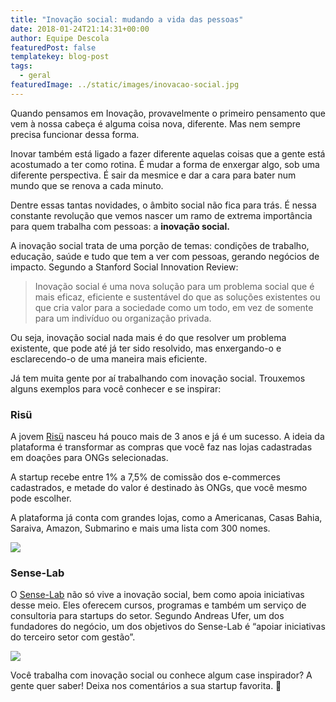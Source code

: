 ```yaml
---
title: "Inovação social: mudando a vida das pessoas"
date: 2018-01-24T21:14:31+00:00
author: Equipe Descola
featuredPost: false
templatekey: blog-post
tags:
  - geral
featuredImage: ../static/images/inovacao-social.jpg
---
```

Quando pensamos em Inovação, provavelmente o primeiro pensamento que vem à nossa cabeça é alguma coisa nova, diferente. Mas nem sempre precisa funcionar dessa forma.

Inovar também está ligado a fazer diferente aquelas coisas que a gente está acostumado a ter como rotina. É mudar a forma de enxergar algo, sob uma diferente perspectiva. É sair da mesmice e dar a cara para bater num mundo que se renova a cada minuto.

Dentre essas tantas novidades, o âmbito social não fica para trás. É nessa constante revolução que vemos nascer um ramo de extrema importância para quem trabalha com pessoas: a **inovação social.**

A inovação social trata de uma porção de temas: condições de trabalho, educação, saúde e tudo que tem a ver com pessoas, gerando negócios de impacto. Segundo a Stanford Social Innovation Review:

> Inovação social é uma nova solução para um problema social que é mais eficaz, eficiente e sustentável do que as soluções existentes ou que cria valor para a sociedade como um todo, em vez de somente para um indivíduo ou organização privada.

Ou seja, inovação social nada mais é do que resolver um problema existente, que pode até já ter sido resolvido, mas enxergando-o e esclarecendo-o de uma maneira mais eficiente.

Já tem muita gente por aí trabalhando com inovação social. Trouxemos alguns exemplos para você conhecer e se inspirar:

### Risü

A jovem [Risü](https://www.risu.com.br/) nasceu há pouco mais de 3 anos e já é um sucesso. A ideia da plataforma é transformar as compras que você faz nas lojas cadastradas em doações para ONGs selecionadas.

A startup recebe entre 1% a 7,5% de comissão dos e-commerces cadastrados, e metade do valor é destinado às ONGs, que você mesmo pode escolher.

A plataforma já conta com grandes lojas, como a Americanas, Casas Bahia, Saraiva, Amazon, Submarino e mais uma lista com 300 nomes.

![](/images/risu-1024x527.png)

### Sense-Lab

O [Sense-Lab](https://www.sense-lab.com/) não só vive a inovação social, bem como apoia iniciativas desse meio. Eles oferecem cursos, programas e também um serviço de consultoria para startups do setor. Segundo Andreas Ufer, um dos fundadores do negócio, um dos objetivos do Sense-Lab é “apoiar iniciativas do terceiro setor com gestão”.

![](/images/sense-lab-1024x609.png)

Você trabalha com inovação social ou conhece algum case inspirador? A gente quer saber! Deixa nos comentários a sua startup favorita. 🙂